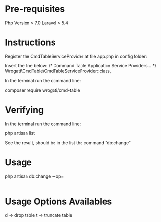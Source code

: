 # Pre-requisites
Php Version > 7.0
Laravel > 5.4 

# Instructions

Register the CmdTableServiceProvider at file app.php in config folder:

Insert the line below:
/* Command Table Application Service Providers... */
Wrogati\CmdTable\CmdTableServiceProvider::class,

In the terminal run the command line:

composer require wrogati/cmd-table

# Verifying

In the terminal run the command line:

php artisan list

See the result, should be in the list the command "db:change"

# Usage

php artisan db:change <tablename> --op=<option>
  
# Usage Options Availables

d => drop table
t => truncate table
